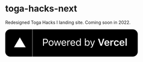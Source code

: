 # toga-hacks-next
Redesigned Toga Hacks I landing site. Coming soon in 2022.

<a href="https://www.vercel.com?utm_source=toga-hacks&utm_campaign=oss" target="_blank">![Alt text](./1618983297-powered-by-vercel.svg)</a>
